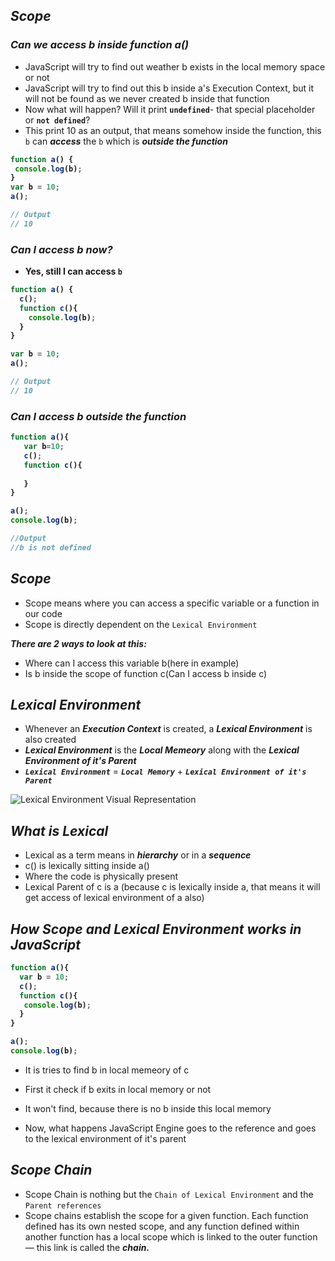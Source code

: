 ## _Scope_

### _Can we access b inside function a()_
- JavaScript will try to find out weather b exists in the local memory space or not 
- JavaScript will try to find out this b inside a's Execution Context, but it will not be found as we never created b inside that function
- Now what will happen? Will it print **`undefined`**- that special placeholder or **`not defined`**?
- This print 10 as an output, that means somehow inside the function, this `b` can _**access**_ the `b` which is _**outside the function**_ 

<b>

```js
function a() {
 console.log(b);
}
var b = 10;
a();

// Output
// 10
```
### _Can I access b now?_
- Yes, still I can access `b`

```js
function a() {
  c();
  function c(){
    console.log(b);
  }
}

var b = 10;
a();

// Output
// 10
```

</b>

### _Can I access b outside the function_

<b>

```js
function a(){
   var b=10;
   c();
   function c(){
 
   }
}

a();
console.log(b);

//Output
//b is not defined
```
</b>

## _Scope_
- Scope means where you can access a specific variable or a function in our code
- Scope is directly dependent on the `Lexical Environment`

_**There are 2 ways to look at this:**_
- Where can I access this variable b(here in example)
- Is b inside the scope of function c(Can I access b inside c)

## _Lexical Environment_
- Whenever an **_Execution Context_** is created, a **_Lexical Environment_** is also created
- _**Lexical Environment**_ is the _**Local Memeory**_ along with the _**Lexical Environment of it's Parent**_
- _**`Lexical Environment`**_ = _**`Local Memory`**_ + _**`Lexical Environment of it's Parent`**_

![Lexical Environment Visual Representation](https://github.com/anupam-kumar-krishnan/Namaste-JavaScript/assets/69143883/8868a329-70ec-4ead-9f44-d44551c48095)

## _What is Lexical_
- Lexical as a term means in _**hierarchy**_ or in a _**sequence**_
- c() is lexically sitting inside a()
- Where the code is physically present
- Lexical Parent of c is a (because c is lexically inside a, that means it will get access of  lexical environment of a also)

## _How Scope and Lexical Environment works in JavaScript_

<b>

```js
function a(){
  var b = 10;
  c();
  function c(){
   console.log(b);
  }
}

a();
console.log(b);
```

</b>


- It is tries to find b in local memeory of c
- First it check if b exits in local memory or not
- It won't find, because there is no b inside this local memory

- Now, what happens JavaScript Engine goes to the reference and goes to the lexical environment of it's parent

## _Scope Chain_
- Scope Chain is nothing but the `Chain of Lexical Environment` and the `Parent references`
- Scope chains establish the scope for a given function. Each function defined has its own nested scope, and any function defined within another function has a local scope which is linked to the outer function — this link is called the _**chain.**_









